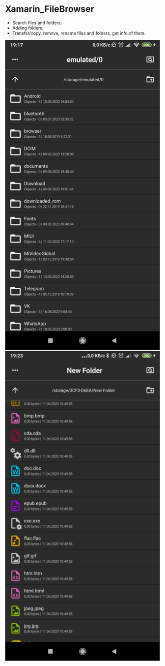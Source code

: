 # Xamarin_FileBrowser
 
  - Search files and folders;
  - Adding folders;
  - Transfer/copy, remove, rename files and folders, get info of them.
  
  <img src="https://github.com/Enotski/Xamarin_FileBrowser/blob/master/Screenshots/First.png" width="512">    <img src="https://github.com/Enotski/Xamarin_FileBrowser/blob/master/Screenshots/Second.png" width="512">

